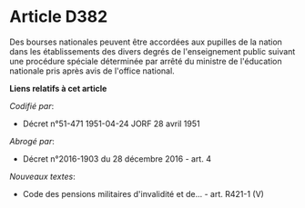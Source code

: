 # Article D382

Des bourses nationales peuvent être accordées aux pupilles de la nation dans les établissements des divers degrés de
l'enseignement public suivant une procédure spéciale déterminée par arrêté du ministre de l'éducation nationale pris après
avis de l'office national.

**Liens relatifs à cet article**

_Codifié par_:

  - Décret n°51-471 1951-04-24 JORF 28 avril 1951

_Abrogé par_:

  - Décret n°2016-1903 du 28 décembre 2016 - art. 4

_Nouveaux textes_:

  - Code des pensions militaires d'invalidité et de... - art. R421-1 (V)
